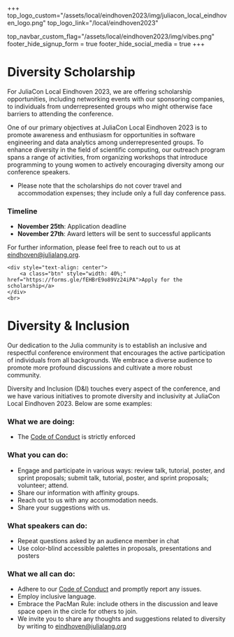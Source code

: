 +++
top_logo_custom="/assets/local/eindhoven2023/img/juliacon_local_eindhoven_logo.png"
top_logo_link="/local/eindhoven2023"

top_navbar_custom_flag="/assets/local/eindhoven2023/img/vibes.png"
footer_hide_signup_form = true
footer_hide_social_media = true
+++

# Diversity Scholarship

For JuliaCon Local Eindhoven 2023, we are offering scholarship opportunities, including networking events with our sponsoring companies, to individuals from underrepresented groups who might otherwise face barriers to attending the conference.

One of our primary objectives at JuliaCon Local Eindhoven 2023 is to promote awareness and enthusiasm for opportunities in software engineering and data analytics among underrepresented groups. To enhance diversity in the field of scientific computing, our outreach program spans a range of activities, from organizing workshops that introduce programming to young women to actively encouraging diversity among our conference speakers.

* Please note that the scholarships do not cover travel and accommodation expenses; they include only a full day conference pass.

### Timeline

- **November 25th**: Application deadline
- **November 27th**: Award letters will be sent to successful applicants

For further information, please feel free to reach out to us at [eindhoven@julialang.org](mailto:eindhoven@julialang.org).

~~~
<div style="text-align: center">
    <a class="btn" style="width: 40%;" href="https://forms.gle/fEHBrE9o89Vz24iPA">Apply for the scholarship</a>
</div>
<br>
~~~

# Diversity & Inclusion

Our dedication to the Julia community is to establish an inclusive and respectful conference environment that encourages the active participation of individuals from all backgrounds. We embrace a diverse audience to promote more profound discussions and cultivate a more robust community.

Diversity and Inclusion (D&I) touches every aspect of the conference, and we have various initiatives to promote diversity and inclusivity at JuliaCon Local Eindhoven 2023. Below are some examples:

### What we are doing:

- The [Code of Conduct](/local/eindhoven2023/coc) is strictly enforced

### What you can do:

- Engage and participate in various ways: review talk, tutorial, poster, and sprint proposals; submit talk, tutorial, poster, and sprint proposals; volunteer; attend.
- Share our information with affinity groups.
- Reach out to us with any accommodation needs.
- Share your suggestions with us.

### What speakers can do:

- Repeat questions asked by an audience member in chat
- Use color-blind accessible palettes in proposals, presentations and posters


### What we all can do:

- Adhere to our [Code of Conduct](/local/eindhoven2023/coc) and promptly report any issues.
- Employ inclusive language.
- Embrace the PacMan Rule: include others in the discussion and leave space open in the circle for others to join.
- We invite you to share any thoughts and suggestions related to diversity by writing to [eindhoven@julialang.org](mailto:eindhoven@julialang.org)